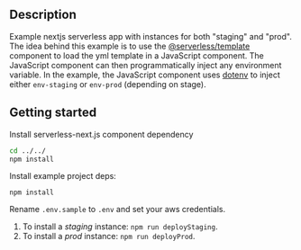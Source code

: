 ## Description

Example nextjs serverless app with instances for both "staging" and "prod". The idea behind this example is to use the [@serverless/template](https://github.com/serverless/template) component to load the yml template in a JavaScript component. The JavaScript component can then programmatically inject any environment variable. In the example, the JavaScript component uses [dotenv](https://www.npmjs.com/package/dotenv) to inject either `env-staging` or `env-prod` (depending on stage).

## Getting started

Install serverless-next.js component dependency

```bash
cd ../../
npm install
```

Install example project deps:

`npm install`

Rename `.env.sample` to `.env` and set your aws credentials.

 1. To install a *staging* instance: `npm run deployStaging`.
 2. To install a *prod* instance: `npm run deployProd`.
